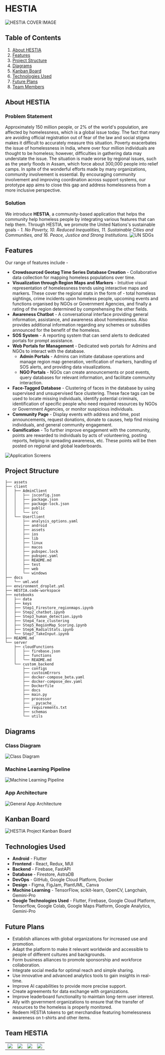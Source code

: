 # HESTIA

![HESTIA COVER IMAGE](./assets/cover_image.jpg)

## Table of Contents
1. [About HESTIA](#about-hestia)
2. [Features](#features)
3. [Project Structure](#project-structure)
4. [Diagrams](#diagrams)
5. [Kanban Board](#kanban-board)
6. [Technologies Used](#technologies-used)
7. [Future Plans](#future-plans)
8. [Team Members](#team-hestia)

## About HESTIA

### Problem Statement
Approximately 150 million people, or 2% of the world's population, are affected by homelessness, which is a global issue today. The fact that many are avoiding official registration out of fear of the law and social stigma makes it difficult to accurately measure this situation. Poverty exacerbates the issue of homelessness in India, where over four million individuals are thought to be homeless; however, difficulties in gathering data may understate the issue. The situation is made worse by regional issues, such as the yearly floods in Assam, which force about 300,000 people into relief camps. In spite of the wonderful efforts made by many organizations, community involvement is essential. By encouraging community involvement and improving coordination across support systems, our prototype app aims to close this gap and address homelessness from a more inclusive perspective.
### Solution

We introduce **HESTIA**, a community-based application that helps the community help homeless people by integrating various features that can help them.
Through HESTIA, we promote the United Nations's sustainable goals - _1. No Poverty, 10. Reduced Inequalities, 11. Sustainable Cities and Communities, and 16. Peace, Justice and Strong Institutions_.
![UN SDGs](./assets/UN_SDG_Banner.png)


## Features

Our range of features include -

* **Crowdsourced Geotag Time Series Database Creation** - Collaborative data collection for mapping homeless populations over time.
* **Visualization through Region Maps and Markers** - Intuitive visual representation of homelessness trends using interactive maps and markers. These cover the regional stats in the form of -  total homeless sightings, crime incidents upon homeless people, upcoming events and functions organised by NGOs or Government Agencies, and finally a rating of the region determined by comprehensing the other fields.
* **Awareness Chatbot** - A conversational interface providing general information, assistance, and awareness about homelessness. Also provides additional information regarding any schemes or subsidies announced for the benefit of the homeless.
* **SOS System** - A reporting system that can send alerts to dedicated portals for prompt assistance.
* **Web Portals for Management** - Dedicated web portals for Admins and NGOs to interact with the database.
  * **Admin Portals** - Admins can initiate database operations and manage region map generation, verification of markers, handling of SOS alerts, and providing data visualizations.
  * **NGO Portals** - NGOs can create announcements or post events, query databases for relevant information, and facilitate community interaction.
* **Face-Tagged Database** - Clustering of faces in the database by using supervised and unsupervised face clustering. These face tags can be used to locate missing individuals, identify potential criminals, identification of specific people who need required resources by NGOs or Government Agencies, or monitor suspicious individuals.
* **Community Page** - Display events with address and time, post announcements, request donations, donate to causes, help find missing individuals, and general community engagement.
* **Gamification** - To further improve engagement with the community, points are rewarded to individuals by acts of volunteering, posting reports, helping in spreading awareness, etc. These points will be then posted on regional and global leaderboards.

![Application Screens](./assets/FINAL%20FEATURE%20LIST.png)

## Project Structure
```
├── assets
├── client
│   ├── AdminClient
│   │   ├── jsconfig.json
│   │   ├── package.json
│   │   ├── package-lock.json
│   │   ├── public
│   │   └── src
│   └── UserClient
│       ├── analysis_options.yaml
│       ├── android
│       ├── assets
│       ├── ios
│       ├── lib
│       ├── linux
│       ├── macos
│       ├── pubspec.lock
│       ├── pubspec.yaml
│       ├── README.md
│       ├── test
│       ├── web
│       └── windows
├── docs
│   └── uml.wsd
├── environment_droplet.yml
├── HESTIA.code-workspace
├── notebooks
│   ├── data
│   ├── keys
│   ├── Step1_Firestore_regionmaps.ipynb
│   ├── Step2_chatbot.ipynb
│   ├── Step3_human_detection.ipynb
│   ├── Step4_face_clustering
│   ├── Step5_RegionMap_Scoring.ipynb
│   ├── Step6_RadialStats.ipynb
│   └── Step7_TakeInput.ipynb
├── README.md
└── server
    ├── cloudFunctions
    │   ├── firebase.json
    │   ├── functions
    │   └── README.md
    └── custom_backend
        ├── configs
        ├── custoimErrors
        ├── docker-compose_beta.yaml
        ├── docker-compose_dev.yaml
        ├── Dockerfile
        ├── docs
        ├── main.py
        ├── processor
        ├── __pycache__
        ├── requirements.txt
        ├── schemas
        └── utils
```

## Diagrams

### Class Diagram

![Class Diagram](./assets/class_diagram.png)

### Machine Learning Pipeline
![Machine Learning Pipeline](./assets/ML_Pipeline.png)

### App Architecture
![General App Architecture](./assets/app-arch.png)

## Kanban Board

![HESTIA Project Kanban Board](./assets/HESTIA%20Project%20Kanban%20Board.png)

## Technologies Used
* **Android** - Flutter
* **Frontend** - React, Redux, MUI
* **Backend** - Firebase, FastAPI
* **Database** - Firestore, AstraDB
* **DevOps** - GitHub, Google Cloud Platform, Docker
* **Design** - Figma, FigJam, PlantUML, Canva
* **Machine Learning** - TensorFlow, scikit-learn, OpenCV, Langchain, Gemini-Pro
* **Google Technologies Used** - Flutter, Firebase, Google Cloud Platform, Tensorflow, Google Colab, Google Maps Platform, Google Analytics, Gemini-Pro

## Future Plans
* Establish alliances with global organizations for increased use and promotion.
* Adapt the platform to make it relevant worldwide and accessible to people of different cultures and backgrounds.
* Form business alliances to promote sponsorship and workforce collaboration.
* Integrate social media for optimal reach and simple sharing.
* Use innovative and advanced analytics tools to gain insights in real-time.
* Improve AI capabilities to provide more precise support.
* Create agreements for data exchange with organizations.
* Improve leaderboard functionality to maintain long-term user interest.
* Ally with government organizations to ensure that the transfer of resources to the homeless is properly monitored.
* Redeem HESTIA tokens to get merchandise featuring homelessness awareness on t-shirts and other items.


## Team HESTIA
<div>
  <table>
    <tr>
      <td><a href="https://github.com/Spritan"><img src="./assets/Spritan.png"></a></td>
      <td><a href="https://github.com/Krishnabh-Das"><img src="./assets/Krishnab.png"></a></td>
      <td><a href="https://github.com/pparthiv"><img src="./assets/Pparthiv.png"></a></td>
      <td><a href="https://github.com/Tirthankar03"><img src="./assets/Tirthankar03.png"></a></td>
    </tr>
  </table>
</div>
